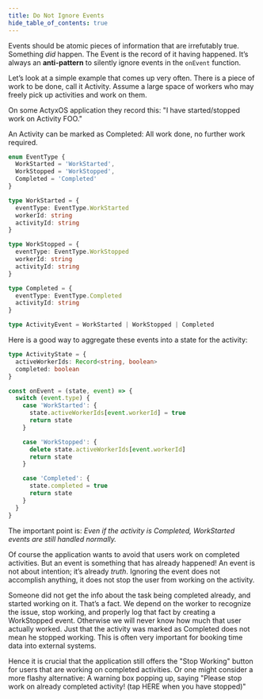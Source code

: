 ```yaml
---
title: Do Not Ignore Events
hide_table_of_contents: true
---
```


Events should be atomic pieces of information that are irrefutably true. Something _did_
happen. The Event is the record of it having happened. It’s always an **anti-pattern** to silently
ignore events in the `onEvent` function.

Let’s look at a simple example that comes up very often. There is a piece of work to be done, call
it Activity. Assume a large space of workers who may freely pick up activities and work on them.

On some ActyxOS application they record this: "I have started/stopped work on Activity FOO."

An Activity can be marked as Completed: All work done, no further work required.

```ts
enum EventType {
  WorkStarted = 'WorkStarted',
  WorkStopped = 'WorkStopped',
  Completed = 'Completed'
}

type WorkStarted = {
  eventType: EventType.WorkStarted
  workerId: string
  activityId: string
}

type WorkStopped = {
  eventType: EventType.WorkStopped
  workerId: string
  activityId: string
}

type Completed = {
  eventType: EventType.Completed
  activityId: string
}

type ActivityEvent = WorkStarted | WorkStopped | Completed
```

Here is a good way to aggregate these events into a state for the activity:
```ts
type ActivityState = {
  activeWorkerIds: Record<string, boolean>
  completed: boolean
}

const onEvent = (state, event) => {
  switch (event.type) {
    case 'WorkStarted': {
      state.activeWorkerIds[event.workerId] = true
      return state
    }

    case 'WorkStopped': {
      delete state.activeWorkerIds[event.workerId]
      return state
    }

    case 'Completed': {
      state.completed = true
      return state
    }
  }
}
```

The important point is: _Even if the activity is Completed, WorkStarted events are still handled normally._

Of course the application wants to avoid that users work on completed activities.  But an event is
something that has already happened! An event is not about intention; it’s already _truth_. Ignoring
the event does not accomplish anything, it does not stop the user from working on the activity.

Someone did not get the info about the task being completed already, and started working on
it. That’s a fact. We depend on the worker to recognize the issue, stop working, and properly log
that fact by creating a WorkStopped event. Otherwise we will never know how much that user actually
worked. Just that the activity was marked as Completed does not mean he stopped working. This is often
very important for booking time data into external systems.

Hence it is crucial that the application still offers the "Stop Working" button for users
that are working on completed activities. Or one might consider a more flashy alternative: A
warning box popping up, saying "Please stop work on already completed activity! (tap HERE when you have
stopped)"

